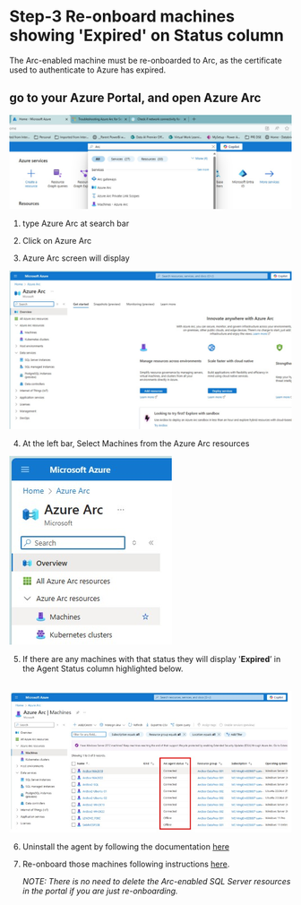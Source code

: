 # Step-3 Re-onboard machines showing 'Expired' on Status column

The Arc-enabled machine must be re-onboarded to Arc, as the certificate used to authenticate to Azure has expired.<br>

## go to your Azure Portal, and open Azure Arc<br>

![Alt text](IMAGES/010_AzurePortal_SearchAzureArc.jpg "Search for Azure Arc")

1. type Azure Arc at search bar<br>
2. Click on Azure Arc<br>

3. Azure Arc screen will display<br>

![Alt text](IMAGES/011_AzureArc_LandingPage.jpg "Azure Arc Landing Page")
<br>

4. At the left bar, Select Machines from the Azure Arc resources<br>

![Alt text](IMAGES/012_AzureArcResources_Machines_menu.jpg "Azure Arc Resources - Machine - Menu option")
<br>

5. If there are any machines with that status they will display '**Expired**’ in the Agent Status column highlighted below.<br><br>

![Alt text](IMAGES/024_AzureArcResources_CertExpiredMachines.jpg "Azure Arc Resources - Expired Certification Machines")
<br>

6. Uninstall the agent by following the documentation [here](https://learn.microsoft.com/en-us/azure/azure-arc/servers/manage-agent?WT.mc_id=itopstalk-blog-socuff&tabs=windows#uninstall-the-agent)<br>

7. Re-onboard those machines following instructions [here](https://learn.microsoft.com/en-us/azure/azure-arc/servers/deployment-options).<br>

   *NOTE: There is no need to delete the Arc-enabled SQL Server resources in the portal if you are just re-onboarding.*
